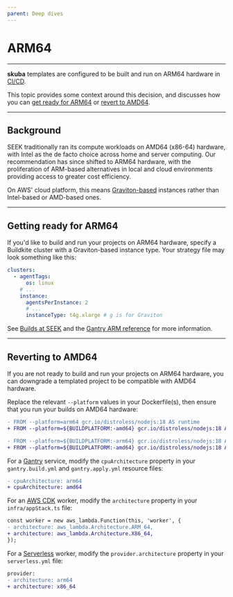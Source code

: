 ```yaml
---
parent: Deep dives
---
```


# ARM64

---

**skuba** templates are configured to be built and run on ARM64 hardware in [CI/CD].

This topic provides some context around this decision,
and discusses how you can [get ready for ARM64](#getting-ready-for-arm64) or [revert to AMD64](#reverting-to-amd64).

---

## Background

SEEK traditionally ran its compute workloads on AMD64 (x86-64) hardware,
with Intel as the de facto choice across home and server computing.
Our recommendation has since shifted to ARM64 hardware,
with the proliferation of ARM-based alternatives in local and cloud environments providing access to greater cost efficiency.

On AWS' cloud platform, this means [Graviton-based] instances rather than Intel-based or AMD-based ones.

---

## Getting ready for ARM64

If you'd like to build and run your projects on ARM64 hardware,
specify a Buildkite cluster with a Graviton-based instance type.
Your strategy file may look something like this:

```yaml
clusters:
  - agentTags:
      os: linux
    # ...
    instance:
      agentsPerInstance: 2
      # ...
      instanceType: t4g.xlarge # g is for Graviton
```

See [Builds at SEEK] and the [Gantry ARM reference] for more information.

---

## Reverting to AMD64

If you are not ready to build and run your projects on ARM64 hardware,
you can downgrade a templated project to be compatible with AMD64 hardware.

Replace the relevant `--platform` values in your Dockerfile(s),
then ensure that you run your builds on AMD64 hardware:

```diff
- FROM --platform=arm64 gcr.io/distroless/nodejs:18 AS runtime
+ FROM --platform=${BUILDPLATFORM:-amd64} gcr.io/distroless/nodejs:18 AS runtime

- FROM --platform=${BUILDPLATFORM:-arm64} gcr.io/distroless/nodejs:18 AS runtime
+ FROM --platform=${BUILDPLATFORM:-amd64} gcr.io/distroless/nodejs:18 AS runtime
```

For a [Gantry] service, modify the `cpuArchitecture` property in your `gantry.build.yml` and `gantry.apply.yml` resource files:

```diff
- cpuArchitecture: arm64
+ cpuArchitecture: amd64
```

For an [AWS CDK] worker, modify the `architecture` property in your `infra/appStack.ts` file:

```diff
const worker = new aws_lambda.Function(this, 'worker', {
- architecture: aws_lambda.Architecture.ARM_64,
+ architecture: aws_lambda.Architecture.X86_64,
});
```

For a [Serverless] worker, modify the `provider.architecture` property in your `serverless.yml` file:

```diff
provider:
- architecture: arm64
+ architecture: x86_64
```

[aws cdk]: https://docs.aws.amazon.com/cdk/latest/guide/work-with-cdk-typescript.html
[builds at seek]: https://builds-at-seek.ssod.skinfra.xyz
[ci/cd]: ./buildkite.md
[gantry]: https://backstage.myseek.xyz/docs/default/component/gantry/
[gantry arm reference]: https://backstage.myseek.xyz/docs/default/component/gantry/v1/reference/using-arm/
[graviton-based]: https://aws.amazon.com/ec2/graviton/
[serverless]: https://serverless.com/
